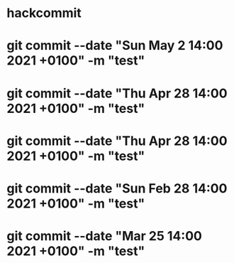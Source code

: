 # hackcommit

# git commit --date "Sun May 2 14:00 2021 +0100" -m "test"

# git commit --date "Thu Apr 28 14:00 2021 +0100" -m "test"

# git commit --date "Thu Apr 28 14:00 2021 +0100" -m "test"

# git commit --date "Sun Feb 28 14:00 2021 +0100" -m "test"

# git commit --date "Mar 25 14:00 2021 +0100" -m "test"
